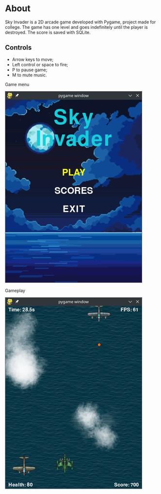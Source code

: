 # About
Sky Invader is a 2D arcade game developed with Pygame, project made for college. The game has one level and goes indefinitely until the player is destroyed. The score is saved with SQLite.

## Controls
- Arrow keys to move;
- Left control or space to fire;
- P to pause game;
- M to mute music.


Game menu


![Game menu](Assets/Images/menu.png)

Gameplay


![Gameplay](Assets/Images/gameplay.png)
